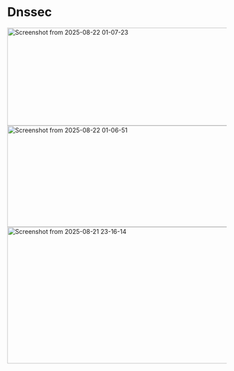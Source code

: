 # Dnssec
<img width="869" height="225" alt="Screenshot from 2025-08-22 01-07-23" src="https://github.com/user-attachments/assets/3122f89d-655e-4557-89ca-0ada37d2fb65" />
<img width="850" height="233" alt="Screenshot from 2025-08-22 01-06-51" src="https://github.com/user-attachments/assets/b513a3d3-6984-4596-9edf-15f86108ada2" />
<img width="1504" height="314" alt="Screenshot from 2025-08-21 23-16-14" src="https://github.com/user-attachments/assets/e93cbcf6-b6cb-434c-9987-4be887d165b4" />
